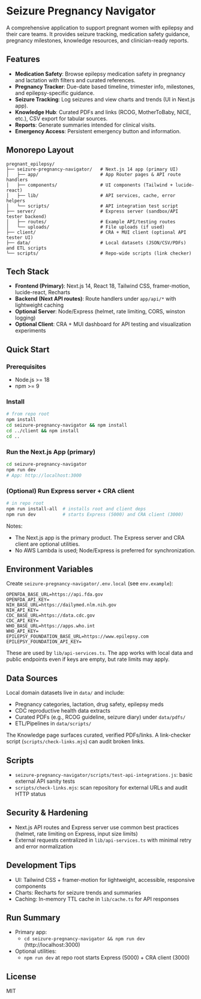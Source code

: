 # Seizure Pregnancy Navigator

A comprehensive application to support pregnant women with epilepsy and their care teams. It provides seizure tracking, medication safety guidance, pregnancy milestones, knowledge resources, and clinician-ready reports.

## Features

- **Medication Safety**: Browse epilepsy medication safety in pregnancy and lactation with filters and curated references.
- **Pregnancy Tracker**: Due-date based timeline, trimester info, milestones, and epilepsy-specific guidance.
- **Seizure Tracking**: Log seizures and view charts and trends (UI in Next.js app).
- **Knowledge Hub**: Curated PDFs and links (RCOG, MotherToBaby, NICE, etc.), CSV export for tabular sources.
- **Reports**: Generate summaries intended for clinical visits.
- **Emergency Access**: Persistent emergency button and information.

## Monorepo Layout

```
pregnant_epilepsy/
├── seizure-pregnancy-navigator/   # Next.js 14 app (primary UI)
│   ├── app/                       # App Router pages & API route handlers
│   ├── components/                # UI components (Tailwind + lucide-react)
│   ├── lib/                       # API services, cache, error helpers
│   └── scripts/                   # API integration test script
├── server/                        # Express server (sandbox/API tester backend)
│   ├── routes/                    # Example API/testing routes
│   └── uploads/                   # File uploads (if used)
├── client/                        # CRA + MUI client (optional API tester UI)
├── data/                          # Local datasets (JSON/CSV/PDFs) and ETL scripts
└── scripts/                       # Repo-wide scripts (link checker)
```

## Tech Stack

- **Frontend (Primary)**: Next.js 14, React 18, Tailwind CSS, framer-motion, lucide-react, Recharts
- **Backend (Next API routes)**: Route handlers under `app/api/*` with lightweight caching
- **Optional Server**: Node/Express (helmet, rate limiting, CORS, winston logging)
- **Optional Client**: CRA + MUI dashboard for API testing and visualization experiments

## Quick Start

### Prerequisites
- Node.js >= 18
- npm >= 9

### Install
```bash
# from repo root
npm install
cd seizure-pregnancy-navigator && npm install
cd ../client && npm install
cd ..
```

### Run the Next.js App (primary)
```bash
cd seizure-pregnancy-navigator
npm run dev
# App: http://localhost:3000
```

### (Optional) Run Express server + CRA client
```bash
# in repo root
npm run install-all  # installs root and client deps
npm run dev          # starts Express (5000) and CRA client (3000)
```

Notes:
- The Next.js app is the primary product. The Express server and CRA client are optional utilities.
- No AWS Lambda is used; Node/Express is preferred for synchronization.

## Environment Variables

Create `seizure-pregnancy-navigator/.env.local` (see `env.example`):
```
OPENFDA_BASE_URL=https://api.fda.gov
OPENFDA_API_KEY=
NIH_BASE_URL=https://dailymed.nlm.nih.gov
NIH_API_KEY=
CDC_BASE_URL=https://data.cdc.gov
CDC_API_KEY=
WHO_BASE_URL=https://apps.who.int
WHO_API_KEY=
EPILEPSY_FOUNDATION_BASE_URL=https://www.epilepsy.com
EPILEPSY_FOUNDATION_API_KEY=
```
These are used by `lib/api-services.ts`. The app works with local data and public endpoints even if keys are empty, but rate limits may apply.

## Data Sources

Local domain datasets live in `data/` and include:
- Pregnancy categories, lactation, drug safety, epilepsy meds
- CDC reproductive health data extracts
- Curated PDFs (e.g., RCOG guideline, seizure diary) under `data/pdfs/`
- ETL/Pipelines in `data/scripts/`

The Knowledge page surfaces curated, verified PDFs/links. A link-checker script (`scripts/check-links.mjs`) can audit broken links.

## Scripts

- `seizure-pregnancy-navigator/scripts/test-api-integrations.js`: basic external API sanity tests
- `scripts/check-links.mjs`: scan repository for external URLs and audit HTTP status

## Security & Hardening

- Next.js API routes and Express server use common best practices (helmet, rate limiting on Express, input size limits)
- External requests centralized in `lib/api-services.ts` with minimal retry and error normalization

## Development Tips

- UI: Tailwind CSS + framer-motion for lightweight, accessible, responsive components
- Charts: Recharts for seizure trends and summaries
- Caching: In-memory TTL cache in `lib/cache.ts` for API responses

## Run Summary

- Primary app:
  - `cd seizure-pregnancy-navigator && npm run dev` (http://localhost:3000)
- Optional utilities:
  - `npm run dev` at repo root starts Express (5000) + CRA client (3000)

## License

MIT
